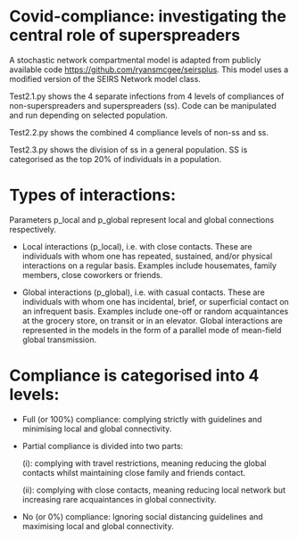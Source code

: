 # Covid-compliance: investigating the central role of superspreaders

A stochastic network compartmental model is adapted from publicly available code https://github.com/ryansmcgee/seirsplus. This model uses a modified version of the SEIRS Network model class. 

Test2.1.py shows the 4 separate infections from 4 levels of compliances of non-superspreaders and superspreaders (ss). Code can be manipulated and run depending on selected population.

Test2.2.py shows the combined 4 compliance levels of non-ss and ss.

Test2.3.py shows the division of ss in a general population. SS is categorised as the top 20% of individuals in a population.

# Types of interactions:

Parameters p_local and p_global represent local and global connections respectively.

- Local interactions (p_local), i.e. with close contacts. These are individuals with whom one has repeated, sustained, and/or physical interactions on a regular basis. Examples include housemates, family members, close coworkers or friends.

- Global interactions (p_global), i.e. with casual contacts. These are individuals with whom one has incidental, brief, or superficial contact on an infrequent basis. Examples include one-off or random acquaintances at the grocery store, on transit or in an elevator. Global interactions are represented in the models in the form of a parallel mode of mean-field global transmission. 



# Compliance is categorised into 4 levels:

- Full (or 100%) compliance: complying strictly with guidelines and minimising local and global connectivity. 
- Partial compliance is divided into two parts: 

    (i): complying with travel restrictions, meaning reducing the global contacts whilst maintaining close family and friends contact. 

    (ii): complying with close contacts, meaning reducing local network but increasing rare acquaintances in global connectivity. 
- No (or 0%) compliance: Ignoring social distancing guidelines and maximising local and global connectivity. 


